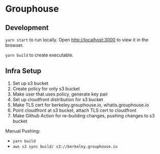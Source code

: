 # Grouphouse

## Development 

`yarn start` to run locally. Open [http://localhost:3000](http://localhost:3000) to view it in the browser.

`yarn build` to create executable.

## Infra Setup
1. Set up s3 bucket
2. Create policy for only s3 bucket 
3. Make user that uses policy, generate key pair
4. Set up cloudfront distribution for s3 bucket 
5. Make TLS cert for berkeley.grouphouse.io, whatis.grouphouse.io 
6. Point cloudfront at s3 bucket, attach TLS cert to cloudfront
7. Make Github Action for re-building changes, pushing changes to s3 bucket

Manual Pushing: 
- `yarn build`
- `aws s3 sync build/ s3://berkeley.grouphouse.io`
